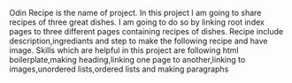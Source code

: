 Odin Recipe is the name of project. In this project I am going to share recipes of three great dishes. I am going to do so by linking root index pages to three different pages containing recipes of dishes. Recipe include description,ingrediants and step to make the following recipe and have image.
Skills which are helpful in this project are following html boilerplate,making heading,linking one page to another,linking to images,unordered lists,ordered lists and making paragraphs